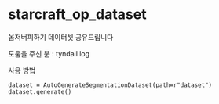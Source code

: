 # starcraft_op_dataset
옵저버피하기 데이터셋 공유드립니다

도움을 주신 분 : tyndall log

사용 방법
```
dataset = AutoGenerateSegmentationDataset(path=r"dataset")
dataset.generate()
```
